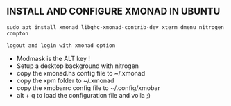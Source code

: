 
## INSTALL AND CONFIGURE XMONAD IN UBUNTU

```
sudo apt install xmonad libghc-xmonad-contrib-dev xterm dmenu nitrogen compton

logout and login with xmonad option
```


  * Modmask is the ALT key !
  * Setup a desktop background with nitrogen
  * copy the xmonad.hs config file to ~/.xmonad 
  * copy the xpm folder to ~/.xmonad
  * copy the xmobarrc config file to ~/.config/xmobar 
  * alt + q to load the configuration file and voila ;)
